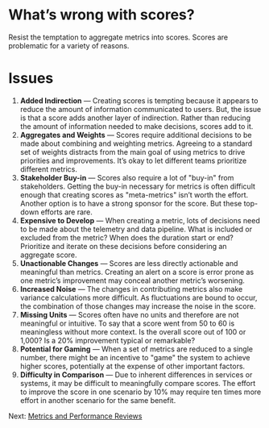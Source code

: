 # What’s wrong with scores?

Resist the temptation to aggregate metrics into scores. Scores are problematic
for a variety of reasons.

# Issues

1. **Added Indirection** — Creating scores is tempting because it appears to
   reduce the amount of information communicated to users. But, the issue is
   that a score adds another layer of indirection. Rather than reducing the
   amount of information needed to make decisions, scores add to it.
2. **Aggregates and Weights** — Scores require additional decisions to be made
   about combining and weighting metrics. Agreeing to a standard set of weights
   distracts from the main goal of using metrics to drive priorities and
   improvements. It’s okay to let different teams prioritize different metrics.
3. **Stakeholder Buy-in** — Scores also require a lot of "buy-in" from
   stakeholders. Getting the buy-in necessary for metrics is often difficult
   enough that creating scores as "meta-metrics" isn’t worth the effort. Another
   option is to have a strong sponsor for the score. But these top-down efforts
   are rare.
4. **Expensive to Develop** — When creating a metric, lots of decisions need to
   be made about the telemetry and data pipeline. What is included or excluded
   from the metric? When does the duration start or end? Prioritize and iterate
   on these decisions before considering an aggregate score.
5. **Unactionable Changes** — Scores are less directly actionable and meaningful
   than metrics. Creating an alert on a score is error prone as one metric’s
   improvement may conceal another metric’s worsening.
6. **Increased Noise** — The changes in contributing metrics also make variance
   calculations more difficult. As fluctuations are bound to occur, the
   combination of those changes may increase the noise in the score.
7. **Missing Units** — Scores often have no units and therefore are not
   meaningful or intuitive. To say that a score went from 50 to 60 is
   meaningless without more context. Is the overall score out of 100 or 1,000?
   Is a 20% improvement typical or remarkable?
8. **Potential for Gaming** — When a set of metrics are reduced to a single
   number, there might be an incentive to "game" the system to achieve higher
   scores, potentially at the expense of other important factors.
9. **Difficulty in Comparison** — Due to inherent differences in services or
   systems, it may be difficult to meaningfully compare scores. The effort to
   improve the score in one scenario by 10% may require ten times more effort in
   another scenario for the same benefit.

Next: [Metrics and Performance Reviews](metrics-and-performance-reviews.md)